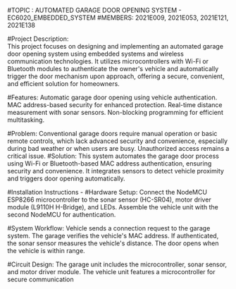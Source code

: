 #TOPIC : AUTOMATED GARAGE DOOR OPENING SYSTEM - EC6020_EMBEDDED_SYSTEM
#MEMBERS: 2021E009, 2021E053, 2021E121, 2021E138

#Project Description:  
      This project focuses on designing and implementing an automated garage door opening system using embedded systems and wireless communication technologies. It 
      utilizes microcontrollers with Wi-Fi or Bluetooth modules to authenticate the owner's vehicle and automatically trigger the door mechanism upon approach, 
      offering a secure, convenient, and efficient solution for homeowners.

#Features:
      Automatic garage door opening using vehicle authentication.
      MAC address-based security for enhanced protection.
      Real-time distance measurement with sonar sensors.
      Non-blocking programming for efficient multitasking.
      
#Problem:
      Conventional garage doors require manual operation or basic remote controls, which lack advanced security and convenience, especially during bad weather or 
      when users are busy. Unauthorized access remains a critical issue.
#Solution:
      This system automates the garage door process using Wi-Fi or Bluetooth-based MAC address authentication, ensuring security and convenience. It integrates 
      sensors to detect vehicle proximity and triggers door opening automatically.

#Installation Instructions - 
      #Hardware Setup:
      Connect the NodeMCU ESP8266 microcontroller to the sonar sensor (HC-SR04), motor driver module (L9110H H-Bridge), and LEDs.
      Assemble the vehicle unit with the second NodeMCU for authentication.

#System Workflow:
      Vehicle sends a connection request to the garage system.
      The garage verifies the vehicle's MAC address.
      If authenticated, the sonar sensor measures the vehicle's distance.
      The door opens when the vehicle is within range.

#Circuit Design:
      The garage unit includes the microcontroller, sonar sensor, and motor driver module.
      The vehicle unit features a microcontroller for secure communication
